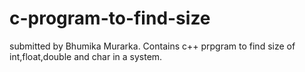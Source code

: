 # c-program-to-find-size
submitted by Bhumika Murarka. Contains c++ prpgram to find size of int,float,double and char in a system.
